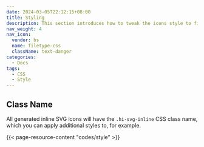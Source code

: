 ```yaml
---
date: 2024-03-05T22:12:15+08:00
title: Styling
description: This section introduces how to tweak the icons style to fit your theme.
nav_weight: 4
nav_icon:
  vendor: bs
  name: filetype-css
  className: text-danger
categories:
  - Docs
tags:
  - CSS
  - Style
---
```


## Class Name

All generated inline SVG icons will have the `.hi-svg-inline` CSS class name, which you can apply additional styles to, for example.

{{< page-resource-content "codes/style" >}}
